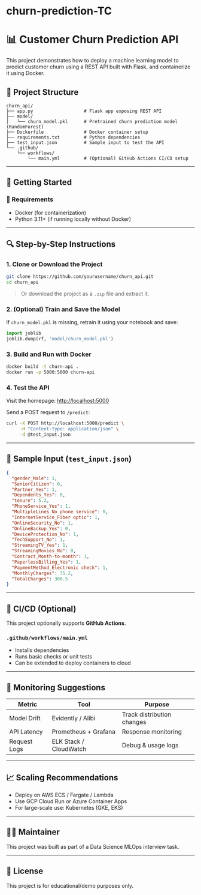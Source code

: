 # churn-prediction-TC


# 📊 Customer Churn Prediction API

This project demonstrates how to deploy a machine learning model to predict customer churn using a REST API built with Flask, and containerize it using Docker.

## 📁 Project Structure

```
churn_api/
├── app.py                   # Flask app exposing REST API
├── model/
│   └── churn_model.pkl      # Pretrained churn prediction model (RandomForest)
├── Dockerfile               # Docker container setup
├── requirements.txt         # Python dependencies
├── test_input.json          # Sample input to test the API
└── .github/
    └── workflows/
        └── main.yml         # (Optional) GitHub Actions CI/CD setup
```

---

## 🚀 Getting Started

### 🔧 Requirements

- Docker (for containerization)
- Python 3.11+ (if running locally without Docker)

---

## 🔍 Step-by-Step Instructions

### 1. Clone or Download the Project

```bash
git clone https://github.com/yourusername/churn_api.git
cd churn_api
```

> Or download the project as a `.zip` file and extract it.

### 2. (Optional) Train and Save the Model

If `churn_model.pkl` is missing, retrain it using your notebook and save:

```python
import joblib
joblib.dump(rf, 'model/churn_model.pkl')
```

### 3. Build and Run with Docker

```bash
docker build -t churn-api .
docker run -p 5000:5000 churn-api
```

### 4. Test the API

Visit the homepage:
[http://localhost:5000](http://localhost:5000)

Send a POST request to `/predict`:

```bash
curl -X POST http://localhost:5000/predict \
     -H "Content-Type: application/json" \
     -d @test_input.json
```

---

## 🔄 Sample Input (`test_input.json`)

```json
{
  "gender_Male": 1,
  "SeniorCitizen": 0,
  "Partner_Yes": 1,
  "Dependents_Yes": 0,
  "tenure": 5.2,
  "PhoneService_Yes": 1,
  "MultipleLines_No phone service": 0,
  "InternetService_Fiber optic": 1,
  "OnlineSecurity_No": 1,
  "OnlineBackup_Yes": 0,
  "DeviceProtection_No": 1,
  "TechSupport_No": 1,
  "StreamingTV_Yes": 1,
  "StreamingMovies_No": 0,
  "Contract_Month-to-month": 1,
  "PaperlessBilling_Yes": 1,
  "PaymentMethod_Electronic check": 1,
  "MonthlyCharges": 75.2,
  "TotalCharges": 300.5
}
```

---

## 🔄 CI/CD (Optional)

This project optionally supports **GitHub Actions**.

### `.github/workflows/main.yml`

- Installs dependencies
- Runs basic checks or unit tests
- Can be extended to deploy containers to cloud

---

## 🧠 Monitoring Suggestions

| Metric           | Tool                   | Purpose                          |
|------------------|------------------------|----------------------------------|
| Model Drift      | Evidently / Alibi      | Track distribution changes       |
| API Latency      | Prometheus + Grafana   | Response monitoring              |
| Request Logs     | ELK Stack / CloudWatch | Debug & usage logs               |

---

## 📈 Scaling Recommendations

- Deploy on AWS ECS / Fargate / Lambda
- Use GCP Cloud Run or Azure Container Apps
- For large-scale use: Kubernetes (GKE, EKS)

---

## 👨‍💻 Maintainer

This project was built as part of a Data Science MLOps interview task.

---

## 📄 License

This project is for educational/demo purposes only.
